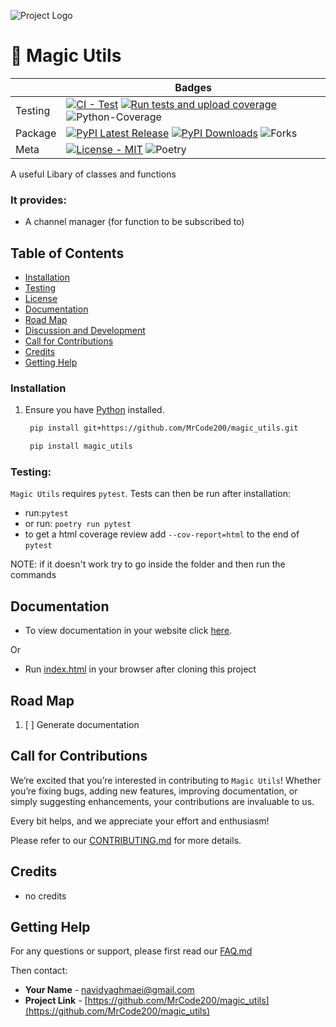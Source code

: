![Project Logo](https://imgs.search.brave.com/lPl-BWFfBCvh025FDErfp0uAWDvVYXzi_YjqXf3AjRM/rs:fit:860:0:0:0/g:ce/aHR0cHM6Ly9jZG5h/Lmljb25zY291dC5j/b20vaW1nL2V4Y2x1/c2l2ZS4xZTFiZTQ3/LnN2Zw)

# 🔮 Magic Utils

|         |Badges                                                                                                                                                                                                                                                                                                                                                                                                                                                                                                                                                                        |
|---------|----------------------------------------------------------------------------------------------------------------------------------------------------------------------------------------------------------------------------------------------------------------------------------------------------------------------------------------------------------------------------------------------------------------------------------------------------------------------------------------------------------------------------------------------------------------------------------------|
| Testing | [![CI - Test](https://img.shields.io/codecov/c/github/MrCode200/power_decos?logo=codecov&label=Coverage)](https://app.codecov.io/github/MrCode200/power_decos) [![Run tests and upload coverage](https://github.com/MrCode200/power_decos/actions/workflows/codecov-coverage.yml/badge.svg)](https://github.com/MrCode200/power_decos/actions/workflows/codecov-coverage.yml) ![Python-Coverage](https://img.shields.io/badge/pytest-covered-blue?logo=pytest)|
| Package | [![PyPI Latest Release](https://img.shields.io/pypi/v/power-decos)](https://pypi.org/project/power-decos/) [![PyPI Downloads](https://img.shields.io/pypi/dm/power-decos.svg?label=PyPI%20downloads)](https://pypi.org/project/power-decos/) ![Forks](https://img.shields.io/github/forks/MrCode200/power_decos?style=flat&label=Forks)
| Meta    |[![License - MIT](https://img.shields.io/github/license/MrCode200/power_decos)](https://github.com/MrCode200/power_decos/blob/main/LICENSE) ![Poetry](https://img.shields.io/badge/poetry-managed-blue)



A useful Libary of classes and functions

### It provides:

- A channel manager (for function to be subscribed to)

## Table of Contents

- [Installation](#installation)
- [Testing](#testing)
- [License](LICENSE.txt)
- [Documentation](#documentation)
- [Road Map](#road-map)
- [Discussion and Development](#discussion-and-development)
- [Call for Contributions](#call-for-contributions)
- [Credits](#credits)
- [Getting Help](#getting-help)

### Installation

1. Ensure you have [Python](https://www.python.org/) installed.

   ```bash
    pip install git+https://github.com/MrCode200/magic_utils.git   
   ```
   ```bash
    pip install magic_utils
   ```

### Testing:

`Magic Utils` requires `pytest`. Tests can then be run after installation:
- run:`pytest`
- or run: `poetry run pytest`
- to get a html coverage review add `--cov-report=html` to the end of `pytest`

NOTE: if it doesn't work try to go inside the folder and then run the commands

## Documentation

- To view documentation in your website click [here](https://raw.githack.com/MrCode200/magic_utils/refs/heads/main/docs/html/index.html).

Or

- Run [index.html](docs/html/index.html) in your browser after cloning this project


## Road Map

1. [ ] Generate documentation


## Call for Contributions

We’re excited that you’re interested in contributing to `Magic Utils`! Whether you’re fixing bugs, adding new features, improving documentation, or simply suggesting enhancements, your contributions are invaluable to us.


Every bit helps, and we appreciate your effort and enthusiasm!

Please refer to our [CONTRIBUTING.md](CONTRIBUTING.md) for more details.

## Credits

- no credits

## Getting Help

For any questions or support, please first read our [FAQ.md](FAQ.md)

Then contact:

- **Your Name** - [navidyaghmaei@gmail.com](mailto:navidyaghmaei@gmail.com)
- **Project Link** - [https://github.com/MrCode200/magic_utils](https://github.com/MrCode200/magic_utils)
